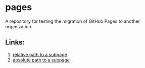 # pages
A repository for testing the migration of GitHub Pages to another organization. 

## Links:

1. [relative path to a subpage](./subpage)
2. [absolute path to a subpage](https://svencorp.github.io/pages/subpage)

